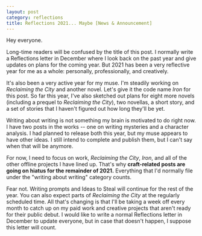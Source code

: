 ```yaml
---
layout: post
category: reflections
title: Reflections 2021... Maybe [News & Announcement]
---
```


Hey everyone.

Long-time readers will be confused by the title of this post. I normally write a Reflections letter in December where I look back on the past year and give updates on plans for the coming year. But 2021 has been a very reflective year for me as a whole: personally, professionally, and creatively.

<!--excerpt-->

It's also been a very active year for my muse. I'm steadily working on *Reclaiming the City* and another novel. Let's give it the code name *Iron* for this post. So far this year, I've also sketched out plans for eight more novels (including a prequel to *Reclaiming the City*), two novellas, a short story, and a set of stories that I haven't figured out how long they'll be yet.

Writing about writing is not something my brain is motivated to do right now. I have two posts in the works -- one on writing mysteries and a character analysis. I had planned to release both this year, but my muse appears to have other ideas. I still intend to complete and publish them, but I can't say when that will be anymore.

For now, I need to focus on work, *Reclaiming the City*, *Iron*, and all of the other offline projects I have lined up. That's why **craft-related posts are going on hiatus for the remainder of 2021.** Everything that I'd normally file under the "writing about writing" category counts.

Fear not. Writing prompts and Ideas to Steal will continue for the rest of the year. You can also expect parts of *Reclaiming the City* at the regularly scheduled time. All that's changing is that I'll be taking a week off every month to catch up on my paid work and creative projects that aren't ready for their public debut. I would like to write a normal Reflections letter in December to update everyone, but in case that doesn't happen, I suppose this letter will count.
